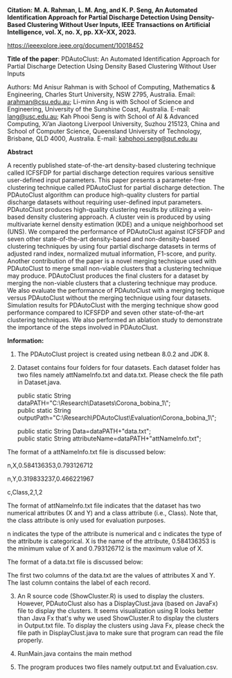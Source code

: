 **Citation:**
**M. A. Rahman, L. M. Ang, and K. P. Seng, An Automated Identification Approach for Partial Discharge Detection Using Density-Based Clustering Without User Inputs, IEEE Transactions on Artificial Intelligence, vol. X, no. X, pp. XX–XX, 2023.**

https://ieeexplore.ieee.org/document/10018452

**Title of the paper**: PDAutoClust: An Automated Identification Approach for Partial Discharge Detection Using Density Based Clustering Without User Inputs

Authors:
Md Anisur Rahman is with School of Computing, Mathematics & Engineering, Charles Sturt University, NSW 2795, Australia. Email: arahman@csu.edu.au;
Li-minn Ang is with School of Science and Engineering, University of the Sunshine Coast, Australia. E-mail: lang@usc.edu.au;
Kah Phooi Seng is with School of AI & Advanced Computing, Xi’an Jiaotong Liverpool University, Suzhou 215123, China and School of Computer Science, Queensland University of Technology, Brisbane, QLD 4000, Australia. E-mail: kahphooi.seng@qut.edu.au

**Abstract**

A recently published state-of-the-art density-based clustering technique called ICFSFDP for partial discharge detection requires various sensitive user-defined input parameters. This paper presents a parameter-free clustering technique called PDAutoClust for partial discharge detection. The PDAutoClust algorithm can produce high-quality clusters for partial discharge datasets without requiring user-defined input parameters. PDAutoClust produces high-quality clustering results by utilizing a vein-based density clustering approach. A cluster vein is produced by using multivariate kernel density estimation (KDE) and a unique neighborhood set (UNS). We compared the performance of PDAutoClust against ICFSFDP and seven other state-of-the-art density-based and non-density-based clustering techniques by using four partial discharge datasets in terms of adjusted rand index, normalized mutual information, F1-score, and purity. Another contribution of the paper is a novel merging technique used with PDAutoClust to merge small non-viable clusters that a clustering technique may produce. PDAutoClust produces the final clusters for a dataset by merging the non-viable clusters that a clustering technique may produce. We also evaluate the performance of PDAutoClust with a merging technique versus PDAutoClust without the merging technique using four datasets. Simulation results for PDAutoClust with the merging technique show good performance compared to ICFSFDP and seven other state-of-the-art clustering techniques. We also performed an ablation study to demonstrate the importance of the steps involved in PDAutoClust.

**Information:**
1. The PDAutoClust project is created using netbean 8.0.2 and JDK 8.
2. Dataset contains four folders for four datasets. Each dataset folder has two files namely attNameInfo.txt and data.txt. Please check the file path in Dataset.java. 

    public static String dataPATH="C:\\Research\\Datasets\\Corona_bobina_1\\";    
    public static String outputPath="C:\\Research\\PDAutoClust\\Evaluation\\Corona_bobina_1\\";
    
    public static String Data=dataPATH+"data.txt";        
    public static String attributeName=dataPATH+"attNameInfo.txt";
    

The format of a attNameInfo.txt file is discussed below:

n,X,0.584136353,0.793126712 

n,Y,0.319833237,0.466221967 

c,Class,2,1,2 

The format of attNameInfo.txt file indicates that the dataset has two numerical attributes (X and Y) and a class attribute (i.e., Class). Note that, the class attribute is only used for evaluation purposes.

n indicates the type of the attribute is numerical and c indicates the type of the attribute is categorical. X is the name of the attribute, 0.584136353 is the minimum value of X and 0.793126712 is the maximum value of X.

The format of a data.txt file is discussed below:

The first two columns of the data.txt are the values of attributes X and Y. The last column contains the label of each record.

3. An R source code (ShowCluster.R) is used to display the clusters. However, PDAutoClust also has a DisplayClust.java (based on JavaFx) file to display the clusters. It seems visualization using R looks better than Java Fx that's why we used ShowCluster.R to display the clusters in Output.txt file. To display the clusters using Java Fx, please check the file path in DisplayClust.java to make sure that program can read the file properly.

4. RunMain.java contains the main method
5. The program produces two files namely output.txt and Evaluation.csv.

